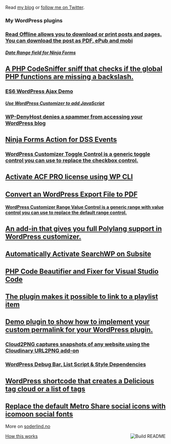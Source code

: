  Read [my blog](https://soderlind.no/) or [follow me on Twitter](https://twitter.com/soderlind).



### My WordPress plugins
<!-- plugins starts -->
<h3><a href=https://github.com/soderlind/read-offline>Read Offline allows you to download or print posts and pages. You can download the post as PDF, ePub and mobi</a></h3> 
<h5><a href=https://github.com/soderlind/date-range-ninja-forms>Date Range field for Ninja Forms</a></h5> 
<h2><a href=https://github.com/soderlind/coding-standard>A PHP CodeSniffer sniff that checks if the global PHP functions are missing a backslash.</a></h2> 
<h3><a href=https://github.com/soderlind/es6-wp-ajax-demo>ES6 WordPress Ajax Demo</a></h3> 
<h5><a href=https://github.com/soderlind/additional-javascript>Use WordPress Customizer to add JavaScript</a></h5> 
<h3><a href=https://github.com/soderlind/wp-denyhost>WP-DenyHost denies a spammer from accessing your WordPress blog</a></h3> 
<h2><a href=https://github.com/soderlind/ninja-forms-dss-event-action>Ninja Forms Action for DSS Events</a></h2> 
<h3><a href=https://github.com/soderlind/class-customizer-toggle-control>WordPress Customizer Toggle Control is a generic toggle control you can use to replace the checkbox control.</a></h3> 
<h2><a href=https://github.com/soderlind/wp-cli-acfpro-activate>Activate ACF PRO license using WP CLI</a></h2> 
<h2><a href=https://github.com/soderlind/wxr2pdf>Convert an WordPress Export File to PDF</a></h2> 
<h4><a href=https://github.com/soderlind/class-customizer-range-value-control>WordPress Customizer Range Value Control is a generic range with value control you can use to replace the default range control.</a></h4> 
<h2><a href=https://github.com/soderlind/customizer-polylang>An add-in that gives you full Polylang support in WordPress customizer.</a></h2> 
<h2><a href=https://github.com/soderlind/ms-searchwp-subsite-activate>Automatically Activate SearchWP on Subsite</a></h2> 
<h2><a href=https://github.com/soderlind/vscode-phpcbf>PHP Code Beautifier and Fixer for Visual Studio Code</a></h2> 
<h2><a href=https://github.com/soderlind/wp-link-to-playlist-item>The plugin makes it possible to link to a playlist item </a></h2> 
<h2><a href=https://github.com/soderlind/my-permalink-demo>Demo plugin to show how to implement your custom permalink for your WordPress plugin.</a></h2> 
<h3><a href=https://github.com/soderlind/cloud2png>Cloud2PNG captures snapshots of any website using the Cloudinary URL2PNG add-on</a></h3> 
<h3><a href=https://github.com/soderlind/debug-bar-list-dependencies>WordPress Debug Bar, List Script & Style Dependencies</a></h3> 
<h2><a href=https://github.com/soderlind/delicious-tagroll-shortcode>WordPress shortcode that creates a Delicious tag cloud or a list of tags</a></h2> 
<h2><a href=https://github.com/soderlind/metro-share-social-fonts>Replace the default Metro Share social icons with icomoon social fonts</a></h2> 
<!-- plugins ends -->

More on [soderlind.no](https://soderlind.no/)


<a href="https://github.com/soderlind/soderlind/actions"><img src="https://github.com/soderlind/soderlind/workflows/Build%20README/badge.svg" align="right" alt="Build README"></a>
<a href="https://simonwillison.net/2020/Jul/10/self-updating-profile-readme/">How this works</a>
